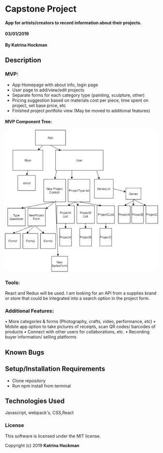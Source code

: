 # Capstone Project

#### App for artists/creators to record information about their projects. 
#### 03/01/2019


#### By Katrina Hockman

## Description

### MVP: 
* App Homepage with about info, login page
* User page to add/view/edit projects
* Separate forms for each category type (painting, sculpture, other) 
* Pricing suggestion based on materials cost per piece, time spent on project, set base price, etc
* Finished project portfolio view (May be moved to additional features)

#### MVP Component Tree:
![alt text](src/assets/img/CapstoneMVPComponents.png "MVP Components")

### Tools:
 React and Redux will be used. I am looking for an API from a supplies brand or store that could be integrated into a search option in the project form. 

### Additional Features:
• More categories & forms (Photography, crafts, video, performance, etc)
• Mobile app option to take pictures of receipts, scan QR codes/ barcodes of products
• Connect with other users for collaborations, etc.
• Recording buyer information/ selling platforms


## Known Bugs


## Setup/Installation Requirements

* Clone repository
* Run npm install from terminal


## Technologies Used

Javascript, webpack's, CSS,React

### License

This software is licensed under the MIT license.

Copyright (c) 2019 **Katrina Hockman**



